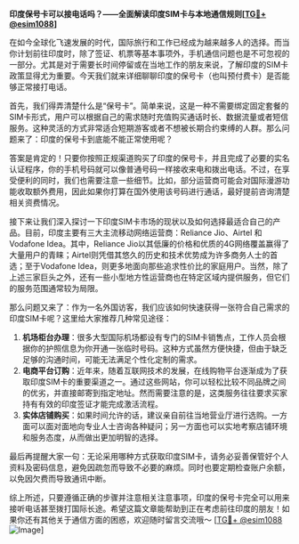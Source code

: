**印度保号卡可以接电话吗？——全面解读印度SIM卡与本地通信规则[[TG💪+ @esim1088](https://t.me/s/esim1088)]**

在如今全球化飞速发展的时代，国际旅行和工作已经成为越来越多人的选择。而当你计划前往印度时，除了签证、机票等基本事项外，手机通信问题也是不可忽视的一部分。尤其是对于需要长时间停留或在当地工作的朋友来说，了解印度的SIM卡政策显得尤为重要。今天我们就来详细聊聊印度的保号卡（也叫预付费卡）是否能够正常接打电话。

首先，我们得弄清楚什么是“保号卡”。简单来说，这是一种不需要绑定固定套餐的SIM卡形式，用户可以根据自己的需求随时充值购买通话时长、数据流量或者短信服务。这种灵活的方式非常适合短期游客或者不想被长期合约束缚的人群。那么问题来了：印度的保号卡到底能不能正常使用呢？

答案是肯定的！只要你按照正规渠道购买了印度的保号卡，并且完成了必要的实名认证程序，你的手机号码就可以像普通号码一样接收来电和拨出电话。不过，在享受便利的同时，我们也需要注意一些细节。比如，部分运营商可能会对国际漫游功能收取额外费用，因此如果你打算在国外使用该号码进行通话，最好提前咨询清楚相关资费情况。

接下来让我们深入探讨一下印度SIM卡市场的现状以及如何选择最适合自己的产品。目前，印度主要有三大主流移动网络运营商：Reliance Jio、Airtel 和 Vodafone Idea。其中，Reliance Jio以其低廉的价格和优质的4G网络覆盖赢得了大量用户的青睐；Airtel则凭借其悠久的历史和技术优势成为许多商务人士的首选；至于Vodafone Idea，则更多地面向那些追求性价比的家庭用户。当然，除了上述三家巨头之外，还有一些小型地方性运营商也在特定区域内提供服务，但它们的服务范围通常较为局限。

那么问题又来了：作为一名外国访客，我们应该如何快速获得一张符合自己需求的印度SIM卡呢？这里给大家推荐几种常见途径：

1. **机场柜台办理**：很多大型国际机场都设有专门的SIM卡销售点，工作人员会根据你的护照信息为你开通一张临时号码。这种方式虽然方便快捷，但由于缺乏足够的沟通时间，可能无法满足个性化定制的需求。
2. **电商平台订购**：近年来，随着互联网技术的发展，在线购物平台逐渐成为了获取印度SIM卡的重要渠道之一。通过这些网站，你可以轻松比较不同品牌之间的优劣，并直接邮寄到指定地址。然而需要注意的是，这类服务往往要求买家持有有效的印度签证才能完成激活流程。
3. **实体店铺购买**：如果时间允许的话，建议亲自前往当地营业厅进行选购。一方面可以面对面地向专业人士咨询各种疑问；另一方面也可以实地考察店铺环境和服务态度，从而做出更加明智的选择。

最后再提醒大家一句：无论采用哪种方式获取印度SIM卡，请务必妥善保管好个人资料及密码信息，避免因疏忽而导致不必要的麻烦。同时也要定期检查账户余额，以免因欠费而导致通讯中断。

综上所述，只要遵循正确的步骤并注意相关注意事项，印度的保号卡完全可以用来接听电话甚至拨打国际长途。希望这篇文章能帮助到正在考虑前往印度的朋友！如果你还有其他关于通信方面的困惑，欢迎随时留言交流哦～ [[TG💪+ @esim1088](https://t.me/s/esim1088) ![Image](https://i.postimg.cc/4NQfJmqS/Snipaste-2025-05-13-00-14-12.png)]